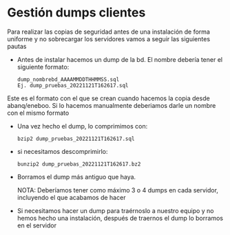 # Gestión dumps clientes

Para realizar las copias de seguridad antes de una instalación de forma uniforme y no sobrecargar los servidores vamos a seguir las siguientes pautas

- Antes de instalar hacemos un dump de la bd. El nombre debería tener el siguiente formato:
    ```
    dump_nombrebd_AAAAMMDDTHHMMSS.sql
    Ej. dump_pruebas_20221121T162617.sql
    ```

Este es el formato con el que se crean cuando hacemos la copia desde abanq/eneboo. Si lo hacemos manualmente deberiamos darle un nombre con el mismo formato

- Una vez hecho el dump, lo comprimimos con:
    ```
    bzip2 dump_pruebas_20221121T162617.sql
    ```

- si necesitamos descomprimirlo:
    ```
    bunzip2 dump_pruebas_20221121T162617.bz2
    ```

- Borramos el dump más antiguo que haya.

    NOTA: Deberíamos tener como máximo 3 o 4 dumps en cada servidor, incluyendo el que acabamos de hacer

- Si necesitamos hacer un dump para traérnoslo a nuestro equipo y no hemos hecho una instalación, después de traernos el dump lo borramos en el servidor